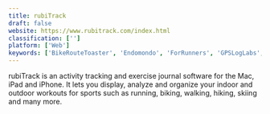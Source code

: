 ```yaml
---
title: rubiTrack
draft: false 
website: https://www.rubitrack.com/index.html
classification: ['']
platform: ['Web']
keywords: ['BikeRouteToaster', 'Endomondo', 'ForRunners', 'GPSLogLabs', 'GPXSee', 'Golden Cheetah', 'My tourbook', 'MyTrails', 'OruxMaps', 'Pytrainer', 'Runbit', 'RunnerUp', 'Runtastic', 'SportsTracker', 'SportyPal', 'Strava', 'Sweatcoin', 'Turtle Sport', 'Waypointer']
---
```

rubiTrack is an activity tracking and exercise journal software for the Mac, iPad and iPhone. It lets you display, analyze and organize your indoor and outdoor workouts for sports such as running, biking, walking, hiking, skiing and many more.